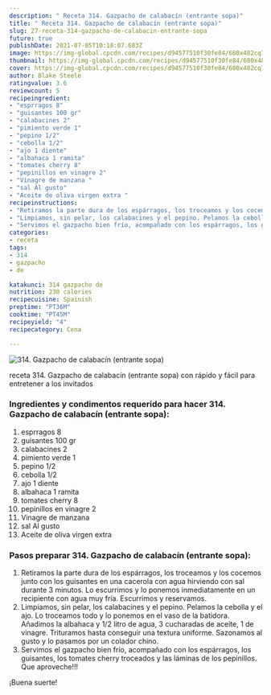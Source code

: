```yaml
---
description: " Receta 314. Gazpacho de calabacín (entrante sopa)"
title: " Receta 314. Gazpacho de calabacín (entrante sopa)"
slug: 27-receta-314-gazpacho-de-calabacin-entrante-sopa
future: true
publishDate: 2021-07-05T10:18:07.683Z
image: https://img-global.cpcdn.com/recipes/d94577510f30fe84/680x482cq70/314-gazpacho-de-calabacin-entrante-sopa-foto-principal.jpg
thumbnail: https://img-global.cpcdn.com/recipes/d94577510f30fe84/680x482cq70/314-gazpacho-de-calabacin-entrante-sopa-foto-principal.jpg
cover: https://img-global.cpcdn.com/recipes/d94577510f30fe84/680x482cq70/314-gazpacho-de-calabacin-entrante-sopa-foto-principal.jpg
author: Blake Steele
ratingvalue: 3.6
reviewcount: 5
recipeingredient:
- "esprragos 8"
- "guisantes 100 gr"
- "calabacines 2"
- "pimiento verde 1"
- "pepino 1/2"
- "cebolla 1/2"
- "ajo 1 diente"
- "albahaca 1 ramita"
- "tomates cherry 8"
- "pepinillos en vinagre 2"
- "Vinagre de manzana "
- "sal Al gusto"
- "Aceite de oliva virgen extra "
recipeinstructions:
- "Retiramos la parte dura de los espárragos, los troceamos y los cocemos junto con los guisantes en una cacerola con agua hirviendo con sal durante 3 minutos. Lo escurrimos y lo ponemos inmediatamente en un recipiente con agua muy fría. Escurrimos y reservamos."
- "Limpiamos, sin pelar, los calabacines y el pepino. Pelamos la cebolla y el ajo. Lo troceamos todo y lo ponemos en el vaso de la batidora. Añadimos la albahaca y 1/2 litro de agua, 3 cucharadas de aceite, 1 de vinagre. Trituramos hasta conseguir una textura uniforme. Sazonamos al gusto y lo pasamos por un colador chino."
- "Servimos el gazpacho bien frío, acompañado con los espárragos, los guisantes, los tomates cherry troceados y las láminas de los pepinillos. Que aproveche!!!"
categories:
- receta
tags:
- 314
- gazpacho
- de

katakunci: 314 gazpacho de 
nutrition: 230 calories
recipecuisine: Spainish
preptime: "PT36M"
cooktime: "PT45M"
recipeyield: "4"
recipecategory: Cena

---
```



![314. Gazpacho de calabacín (entrante sopa)](https://img-global.cpcdn.com/recipes/d94577510f30fe84/680x482cq70/314-gazpacho-de-calabacin-entrante-sopa-foto-principal.jpg)

receta 314. Gazpacho de calabacín (entrante sopa) con rápido y fácil para entretener a los invitados

<!--inarticleads1-->

### Ingredientes y condimentos requerido para hacer 314. Gazpacho de calabacín (entrante sopa):

1. esprragos 8
1. guisantes 100 gr
1. calabacines 2
1. pimiento verde 1
1. pepino 1/2
1. cebolla 1/2
1. ajo 1 diente
1. albahaca 1 ramita
1. tomates cherry 8
1. pepinillos en vinagre 2
1. Vinagre de manzana 
1. sal Al gusto
1. Aceite de oliva virgen extra 



<!--inarticleads2-->

### Pasos preparar 314. Gazpacho de calabacín (entrante sopa):

1. Retiramos la parte dura de los espárragos, los troceamos y los cocemos junto con los guisantes en una cacerola con agua hirviendo con sal durante 3 minutos. Lo escurrimos y lo ponemos inmediatamente en un recipiente con agua muy fría. Escurrimos y reservamos.
1. Limpiamos, sin pelar, los calabacines y el pepino. Pelamos la cebolla y el ajo. Lo troceamos todo y lo ponemos en el vaso de la batidora. Añadimos la albahaca y 1/2 litro de agua, 3 cucharadas de aceite, 1 de vinagre. Trituramos hasta conseguir una textura uniforme. Sazonamos al gusto y lo pasamos por un colador chino.
1. Servimos el gazpacho bien frío, acompañado con los espárragos, los guisantes, los tomates cherry troceados y las láminas de los pepinillos. Que aproveche!!!



¡Buena suerte!

